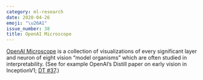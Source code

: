 ```yaml
---
category: ml-research
date: 2020-04-26
emoji: "\u26A1"
issue_number: 38
title: OpenAI Microscope
---
```


️[OpenAI Microscope](https://openai.com/blog/microscope/?utm_campaign=Dynamically%20Typed&utm_medium=email&utm_source=Revue%20newsletter) is a collection of visualizations of every significant layer and neuron of eight vision “model organisms” which are often studied in interpretability.
(See for example OpenAI’s Distill paper on early vision in InceptionV1; [DT #37](https://dynamicallytyped.com/issues/37-openai-s-neural-network-taxonomy-decoding-text-from-brain-implants-and-models-that-don-t-exist-236677?utm_campaign=Dynamically%20Typed&utm_medium=email&utm_source=Revue%20newsletter).)